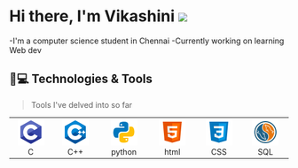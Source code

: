 # Hi there, I'm Vikashini <img src="https://media.giphy.com/media/hvRJCLFzcasrR4ia7z/giphy.gif" width="25px">
-I'm a computer science student in Chennai
-Currently working on learning Web dev
## 🚀💻 Technologies & Tools
>Tools I've delved into so far
<table>
    <tr><td align="center" width="96"><img src="./C icon.png" width="48" height="48" /><br>C</td>
    <td align="center" width="96"><img src="./cpp icon.png" width="48" height="48" /><br>C++</td>
    <td align="center" width="96"><img src="./python icon.png" width="48" height="48" /><br>python</td>
    <td align="center" width="96"><img src="./html icon.png" width="48" height="48" /><br>html</td>
    <td align="center" width="96"><img src="./css icon.png" width="48" height="48" /><br>CSS</td>
    <td align="center" width="96"><img src="./sql icon.png" width="48" height="48" /><br>SQL</td></tr>
  </table>
  
